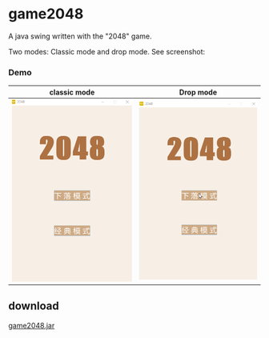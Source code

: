 # game2048
A java swing written with the "2048" game.

Two modes:
Classic mode and drop mode. See screenshot:

### Demo
**classic mode**             |  **Drop mode**
:-------------------------:|:-------------------------:
![classic mode](https://github.com/brandonbai/game2048/blob/master/screenshot2.gif)  |  ![Drop mode](https://github.com/brandonbai/game2048/blob/master/screenshot1.gif)

## download

[game2048.jar](https://github.com/brandonbai/game2048/blob/master/game2048.jar?raw=true)
